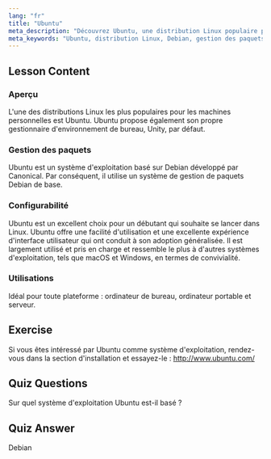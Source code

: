 ```yaml
---
lang: "fr"
title: "Ubuntu"
meta_description: "Découvrez Ubuntu, une distribution Linux populaire pour les débutants. Explorez ses fonctionnalités, sa gestion des paquets et pourquoi elle est excellente pour une utilisation sur ordinateur de bureau et serveur."
meta_keywords: "Ubuntu, distribution Linux, Debian, gestion des paquets, débutant Linux, tutoriel Ubuntu, guide Linux"
---
```


## Lesson Content

### Aperçu

L'une des distributions Linux les plus populaires pour les machines personnelles est Ubuntu. Ubuntu propose également son propre gestionnaire d'environnement de bureau, Unity, par défaut.

### Gestion des paquets

Ubuntu est un système d'exploitation basé sur Debian développé par Canonical. Par conséquent, il utilise un système de gestion de paquets Debian de base.

### Configurabilité

Ubuntu est un excellent choix pour un débutant qui souhaite se lancer dans Linux. Ubuntu offre une facilité d'utilisation et une excellente expérience d'interface utilisateur qui ont conduit à son adoption généralisée. Il est largement utilisé et pris en charge et ressemble le plus à d'autres systèmes d'exploitation, tels que macOS et Windows, en termes de convivialité.

### Utilisations

Idéal pour toute plateforme : ordinateur de bureau, ordinateur portable et serveur.

## Exercise

Si vous êtes intéressé par Ubuntu comme système d'exploitation, rendez-vous dans la section d'installation et essayez-le :
<http://www.ubuntu.com/>

## Quiz Questions

Sur quel système d'exploitation Ubuntu est-il basé ?

## Quiz Answer

Debian
